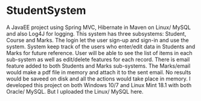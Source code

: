 # StudentSystem
A JavaEE project using Spring MVC, Hibernate in Maven on Linux/ MySQL and also Log4J for logging.
This system has three subsystems: Student, Course and Marks. The login let the user sign-up and sign-in and use the system. 
System keep track of the users who enter/edit data in Students and Marks for future reference. User will be able to see the 
list of items in each sub-system as well as edit/delete features for each record. There is email feature added to both Students 
and Marks sub-systems. The Marks/email would make a pdf file in memory and attach it to the sent email. No results would be saveed
on disk and all the actions would take place in memory.
I developed this project on both Windows 10/7 and Linux Mint 18.1 with both Oracle/ MySQL. But I uploaded the Linux/ MySQL here.
